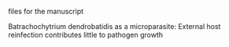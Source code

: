 files for the manuscript

Batrachochytrium dendrobatidis as a microparasite: External host reinfection contributes little to pathogen growth